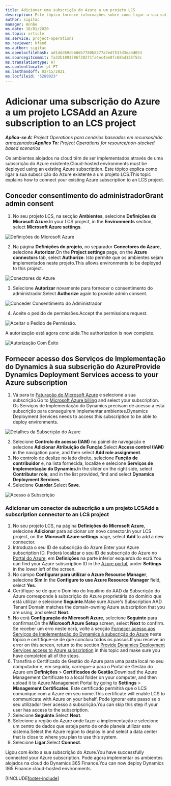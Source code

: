 ```yaml
---
title: Adicionar uma subscrição do Azure a um projeto LCS
description: Este tópico fornece informações sobre como ligar a sua subscrição do Azure a um projeto LCS.
author: sigitac
manager: Annbe
ms.date: 10/01/2020
ms.topic: article
ms.service: project-operations
ms.reviewer: kfend
ms.author: sigitac
ms.openlocfilehash: ad1ddd69cbb8db7780b8277a7ed7533d3ea3d053
ms.sourcegitcommit: fa32b1893286f20271fa4ec4be8fc68bd135f53c
ms.translationtype: HT
ms.contentlocale: pt-PT
ms.lasthandoff: 02/15/2021
ms.locfileid: "5289923"
---
```

# <a name="add-an-azure-subscription-to-an-lcs-project"></a><span data-ttu-id="a20d8-103">Adicionar uma subscrição do Azure a um projeto LCS</span><span class="sxs-lookup"><span data-stu-id="a20d8-103">Add an Azure subscription to an LCS project</span></span>

<span data-ttu-id="a20d8-104">_**Aplica-se A:** Project Operations para cenários baseados em recursos/não armazenados_</span><span class="sxs-lookup"><span data-stu-id="a20d8-104">_**Applies To:** Project Operations for resource/non-stocked based scenarios_</span></span>

<span data-ttu-id="a20d8-105">Os ambientes alojados na cloud têm de ser implementados através de uma subscrição do Azure existente.</span><span class="sxs-lookup"><span data-stu-id="a20d8-105">Cloud-hosted environments must be deployed using an existing Azure subscription.</span></span> <span data-ttu-id="a20d8-106">Este tópico explica como ligar a sua subscrição do Azure existente a um projeto LCS.</span><span class="sxs-lookup"><span data-stu-id="a20d8-106">This topic explains how to connect your existing Azure subscription to an LCS project.</span></span> 

## <a name="grant-admin-consent"></a><span data-ttu-id="a20d8-107">Conceder consentimento do administrador</span><span class="sxs-lookup"><span data-stu-id="a20d8-107">Grant admin consent</span></span>

1. <span data-ttu-id="a20d8-108">No seu projeto LCS, na secção **Ambientes**, selecione **Definições do Microsoft Azure**.</span><span class="sxs-lookup"><span data-stu-id="a20d8-108">In your LCS project, in the **Environments** section, select **Microsoft Azure settings**.</span></span>

![Definições do Microsoft Azure](./media/1MicrosoftAzureSettings.png)

2. <span data-ttu-id="a20d8-110">Na página **Definições do projeto**, no separador **Conectores do Azure**, selecione **Autorizar**.</span><span class="sxs-lookup"><span data-stu-id="a20d8-110">On the **Project settings** page, on the **Azure connectors** tab, select **Authorize**.</span></span> <span data-ttu-id="a20d8-111">Isto permite que os ambientes sejam implementados neste projeto.</span><span class="sxs-lookup"><span data-stu-id="a20d8-111">This allows environments to be deployed to this project.</span></span>

![Conectores do Azure](./media/2AzureConnectors.png)

3. <span data-ttu-id="a20d8-113">Selecione **Autorizar** novamente para fornecer o consentimento do administrador.</span><span class="sxs-lookup"><span data-stu-id="a20d8-113">Select **Authorize** again to provide admin consent.</span></span>

![Conceder Consentimento do Administrador](./media/3GrantAdminConsent.png)

4. <span data-ttu-id="a20d8-115">Aceite o pedido de permissões.</span><span class="sxs-lookup"><span data-stu-id="a20d8-115">Accept the permissions request.</span></span>

![Aceitar o Pedido de Permissão.](./media/4AcceptPermissionRequest.png)

<span data-ttu-id="a20d8-117">A autorização está agora concluída.</span><span class="sxs-lookup"><span data-stu-id="a20d8-117">The authorization is now complete.</span></span> 

![Autorização Com Êxito](./media/5AuthorizationComplete.png)

## <a name="provide-dynamics-deployment-services-access-to-your-azure-subscription"></a><a name="provide"></a><span data-ttu-id="a20d8-119">Fornecer acesso dos Serviços de Implementação do Dynamics à sua subscrição do Azure</span><span class="sxs-lookup"><span data-stu-id="a20d8-119">Provide Dynamics Deployment Services access to your Azure subscription</span></span>

1. <span data-ttu-id="a20d8-120">Vá para to [Faturação do Microsoft Azure](https://portal.azure.com/#blade/Microsoft\_Azure\_Billing/SubscriptionsBlade) e selecione a sua subscrição.</span><span class="sxs-lookup"><span data-stu-id="a20d8-120">Go to [Microsoft Azure billing](https://portal.azure.com/#blade/Microsoft\_Azure\_Billing/SubscriptionsBlade) and select your subscription.</span></span> <span data-ttu-id="a20d8-121">Os Serviços de Implementação do Dynamics precisam de acesso a esta subscrição para conseguirem implementar ambientes.</span><span class="sxs-lookup"><span data-stu-id="a20d8-121">Dynamics Deployment Services needs to access this subscription to be able to deploy environments.</span></span>

![Detalhes da Subscrição do Azure](./media/6AzureSubscription.png)

2. <span data-ttu-id="a20d8-123">Selecione **Controlo de acesso (IAM)** no painel de navegação e selecione **Adicionar Atribuição de Função**.</span><span class="sxs-lookup"><span data-stu-id="a20d8-123">Select **Access control (IAM)** in the navigation pane, and then select **Add role assignment**.</span></span>
3. <span data-ttu-id="a20d8-124">No controlo de deslize no lado direito, selecione **Função de contribuidor** e, na lista fornecida, localize e selecione **Serviços de Implementação do Dynamics**.</span><span class="sxs-lookup"><span data-stu-id="a20d8-124">In the slider on the right side, select **Contributor role**, and in the list provided, find and select **Dynamics Deployment Services**.</span></span> 
4. <span data-ttu-id="a20d8-125">Selecione **Guardar**.</span><span class="sxs-lookup"><span data-stu-id="a20d8-125">Select **Save**.</span></span>

![Acesso à Subscrição](./media/7SubscriptionAccess.png)

### <a name="add-a-subscription-connector-to-an-lcs-project"></a><span data-ttu-id="a20d8-127">Adicionar um conector de subscrição a um projeto LCS</span><span class="sxs-lookup"><span data-stu-id="a20d8-127">Add a subscription connector to an LCS project</span></span>

1. <span data-ttu-id="a20d8-128">No seu projeto LCS, na página **Definições do Microsoft Azure**, selecione **Adicionar** para adicionar um novo conector.</span><span class="sxs-lookup"><span data-stu-id="a20d8-128">In your LCS project, on the **Microsoft Azure settings** page, select **Add** to add a new connector.</span></span>
2. <span data-ttu-id="a20d8-129">Introduza o seu ID de subscrição do Azure.</span><span class="sxs-lookup"><span data-stu-id="a20d8-129">Enter your Azure subscription ID.</span></span> <span data-ttu-id="a20d8-130">Poderá localizar o seu ID de subscrição do Azure no [Portal do Azure](https://ms.portal.azure.com/), em  **Definições** na parte inferior esquerda do ecrã.</span><span class="sxs-lookup"><span data-stu-id="a20d8-130">You can find your Azure subscription ID in the [Azure portal](https://ms.portal.azure.com/), under  **Settings**  in the lower left of the screen.</span></span>
3. <span data-ttu-id="a20d8-131">No campo **Configurar para utilizar o Azure Resource Manager**, selecione **Sim**.</span><span class="sxs-lookup"><span data-stu-id="a20d8-131">In the **Configure to use Azure Resource Manager** field, select **Yes**.</span></span>
4. <span data-ttu-id="a20d8-132">Certifique-se de que o Domínio do Inquilino do AAD da Subscrição do Azure corresponde à subscrição do Azure proprietária do domínio que está utilizar e selecione **Seguinte**.</span><span class="sxs-lookup"><span data-stu-id="a20d8-132">Make sure Azure's Subscription AAD Tenant Domain matches the domain-owning Azure subscription that you are using, and select **Next**.</span></span>
5. <span data-ttu-id="a20d8-133">No ecrã **Configuração do Microsoft Azure**, selecione **Seguinte** para confirmar.</span><span class="sxs-lookup"><span data-stu-id="a20d8-133">On the **Microsoft Azure Setup** screen, select **Next** to confirm.</span></span> <span data-ttu-id="a20d8-134">Se receber um erro neste ecrã, volte à secção [Fornecer acesso aos Serviços de Implementação do Dynamics à subscrição do Azure](#provide) neste tópico e certifique-se de que concluiu todos os passos.</span><span class="sxs-lookup"><span data-stu-id="a20d8-134">If you receive an error on this screen, return to the section [Provide Dynamics Deployment Services access to Azure subscription](#provide) in this topic and make sure you have completed all of the steps.</span></span>
6. <span data-ttu-id="a20d8-135">Transfira o Certificado de Gestão do Azure para uma pasta local no seu computador e, em seguida, carregue-a para o Portal de Gestão do Azure em **Definições** > **Certificados de Gestão**.</span><span class="sxs-lookup"><span data-stu-id="a20d8-135">Download the Azure Management Certificate to a local folder on your computer, and then upload it to Azure Management Portal by going to **Settings** > **Management Certificates**.</span></span> <span data-ttu-id="a20d8-136">Este certificado permitirá que o LCS comunique com a Azure em seu nome.</span><span class="sxs-lookup"><span data-stu-id="a20d8-136">This certificate will enable LCS to communicate with Azure on your behalf.</span></span> <span data-ttu-id="a20d8-137">Pode ignorar este passo se o seu utilizador tiver acesso à subscrição.</span><span class="sxs-lookup"><span data-stu-id="a20d8-137">You can skip this step if your user has access to the subscription.</span></span>
7. <span data-ttu-id="a20d8-138">Selecione **Seguinte**.</span><span class="sxs-lookup"><span data-stu-id="a20d8-138">Select  **Next**.</span></span>
8. <span data-ttu-id="a20d8-139">Selecione a região do Azure onde fazer a implementação e selecione um centro de dados que esteja perto de onde planeia utilizar este sistema.</span><span class="sxs-lookup"><span data-stu-id="a20d8-139">Select the Azure region to deploy in and select a data center that is close to where you plan to use this system.</span></span>
9.  <span data-ttu-id="a20d8-140">Selecione **Ligar**.</span><span class="sxs-lookup"><span data-stu-id="a20d8-140">Select  **Connect**.</span></span>

<span data-ttu-id="a20d8-141">Ligou com êxito a sua subscrição do Azure.</span><span class="sxs-lookup"><span data-stu-id="a20d8-141">You have successfully connected your Azure subscription.</span></span> <span data-ttu-id="a20d8-142">Pode agora implementar os ambientes alojados na cloud do Dynamics 365 Finance.</span><span class="sxs-lookup"><span data-stu-id="a20d8-142">You can now deploy Dynamics 365 Finance cloud-hosted environments.</span></span>




[!INCLUDE[footer-include](../includes/footer-banner.md)]